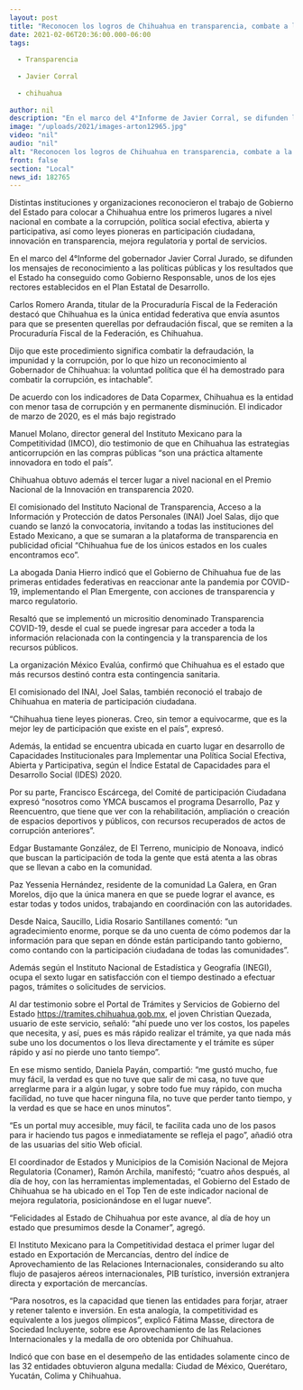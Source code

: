 ```yaml
---
layout: post
title: "Reconocen los logros de Chihuahua en transparencia, combate a la corrupción y mejora regulatoria"
date: 2021-02-06T20:36:00.000-06:00
tags:
  
  - Transparencia
  
  - Javier Corral
  
  - chihuahua
  
author: nil
description: "En el marco del 4°Informe de Javier Corral, se difunden los mensajes de distintas instituciones y organizaciones nacionales que destacan los resultados obtenidos bajo las políticas públicas de un Gobierno Responsable"
image: "/uploads/2021/images-arton12965.jpg"
video: "nil"
audio: "nil"
alt: "Reconocen los logros de Chihuahua en transparencia, combate a la corrupción y mejora regulatoria"
front: false
section: "Local"
news_id: 182765
---
```


Distintas instituciones y organizaciones reconocieron el trabajo de Gobierno del Estado para colocar a Chihuahua entre los primeros lugares  a nivel nacional en combate a la corrupción, política social efectiva, abierta y participativa, así como leyes pioneras en participación ciudadana, innovación en transparencia, mejora regulatoria y portal de servicios.

En el marco del 4°Informe del gobernador Javier Corral Jurado, se difunden los mensajes de reconocimiento a las políticas públicas y los resultados que el Estado ha conseguido como Gobierno Responsable, unos de los ejes rectores establecidos en el Plan Estatal de Desarrollo.

Carlos Romero Aranda, titular de la Procuraduría Fiscal de la Federación destacó que Chihuahua es la única entidad federativa que envía asuntos para que se presenten querellas por defraudación fiscal, que se remiten a la Procuraduría Fiscal de la Federación, es Chihuahua.

Dijo que este procedimiento significa combatir la defraudación, la impunidad y la corrupción, por lo que hizo un reconocimiento al Gobernador de Chihuahua: la voluntad política que él ha demostrado para combatir la corrupción, es intachable”.

De acuerdo con los indicadores de Data Coparmex, Chihuahua es la entidad con menor tasa de corrupción y en permanente disminución. El indicador de marzo de 2020, es el más bajo registrado

Manuel Molano, director general del Instituto Mexicano para la Competitividad (IMCO), dio testimonio de que en Chihuahua las estrategias anticorrupción en las compras públicas “son una práctica altamente innovadora en todo el país”.

Chihuahua obtuvo además el tercer lugar a nivel nacional en el Premio Nacional de la Innovación en transparencia 2020.

El comisionado del Instituto Nacional de Transparencia, Acceso a la Información y Protección de datos Personales (INAI) Joel Salas, dijo que  cuando se lanzó la convocatoria, invitando a todas las instituciones del Estado Mexicano, a que se sumaran a la plataforma de transparencia en publicidad oficial “Chihuahua fue de los únicos estados en los cuales encontramos eco”.

La abogada Dania Hierro indicó que el Gobierno de Chihuahua fue de las primeras entidades federativas en reaccionar ante la pandemia por COVID-19, implementando el Plan Emergente, con acciones de transparencia y marco regulatorio.

Resaltó que se implementó un micrositio denominado Transparencia COVID-19, desde el cual se puede ingresar para acceder a toda la información relacionada con la contingencia y la transparencia de los recursos públicos.

La organización México Evalúa, confirmó que Chihuahua es el estado que más recursos destinó contra esta contingencia sanitaria.

El comisionado del INAI, Joel Salas, también reconoció el trabajo de Chihuahua en materia de participación ciudadana.

“Chihuahua tiene leyes pioneras. Creo, sin temor a equivocarme, que es la mejor ley de participación que existe en el país”, expresó.

Además, la entidad se encuentra ubicada en cuarto lugar en desarrollo de Capacidades Institucionales para Implementar una Política Social Efectiva, Abierta y Participativa, según el Índice Estatal de Capacidades para el Desarrollo Social (IDES) 2020.

Por su parte, Francisco Escárcega, del Comité de participación Ciudadana expresó “nosotros como YMCA buscamos el programa Desarrollo, Paz y Reencuentro, que tiene que ver con la rehabilitación, ampliación o creación de espacios deportivos y públicos, con recursos recuperados de actos de corrupción anteriores”.

Edgar Bustamante González, de El Terreno, municipio de Nonoava, indicó que buscan la participación de toda la gente que está atenta a las obras que se llevan a cabo en la comunidad.

Paz Yessenia Hernández, residente de la comunidad La Galera, en Gran Morelos, dijo que la única manera en que se puede lograr el avance, es estar todas y todos unidos, trabajando en coordinación con las autoridades.

Desde Naica, Saucillo, Lidia Rosario Santillanes comentó: “un agradecimiento enorme, porque se da uno cuenta de cómo podemos dar la información para que sepan en dónde están participando tanto gobierno, como contando con la participación ciudadana de todas las comunidades”.

Además según el Instituto Nacional de Estadística y Geografía (INEGI), ocupa el sexto  lugar en satisfacción con el tiempo destinado a efectuar pagos, trámites o solicitudes de servicios.

Al dar testimonio sobre el Portal de Trámites y Servicios de Gobierno del Estado https://tramites.chihuahua.gob.mx, el joven Christian Quezada, usuario de este servicio, señaló: “ahí puede uno ver los costos, los papeles que necesita, y así, pues es más rápido realizar el trámite, ya que nada más sube uno los documentos o los lleva directamente y el trámite es súper rápido y así no pierde uno tanto tiempo”.

En ese mismo sentido, Daniela Payán, compartió: “me gustó mucho, fue muy fácil, la verdad es que no tuve que salir de mi casa, no tuve que arreglarme para ir a algún lugar, y sobre todo fue muy rápido, con mucha facilidad, no tuve que hacer ninguna fila, no tuve que perder tanto tiempo, y la verdad es que se hace en unos minutos”.

“Es un portal muy accesible, muy fácil, te facilita cada uno de los pasos para ir haciendo tus pagos e inmediatamente se refleja el pago”, añadió otra de las usuarias del sitio Web oficial.

El coordinador de Estados y Municipios de la Comisión Nacional de Mejora Regulatoria (Conamer), Ramón Archila, manifestó; “cuatro años después, al día de hoy, con las herramientas implementadas, el Gobierno del Estado de Chihuahua se ha ubicado en el Top Ten de este indicador nacional de mejora regulatoria, posicionándose en el lugar nueve”.

“Felicidades al Estado de Chihuahua por este avance, al día de hoy un estado que presumimos desde la Conamer”, agregó.

El Instituto Mexicano para la Competitividad destaca el primer lugar del estado en Exportación de Mercancías, dentro del índice de Aprovechamiento de las Relaciones Internacionales, considerando su alto flujo de pasajeros aéreos internacionales, PIB turístico, inversión extranjera directa y exportación de mercancías.

“Para nosotros, es la capacidad que tienen las entidades para forjar, atraer y retener talento e inversión. En esta analogía, la competitividad es equivalente a los juegos olímpicos”, explicó Fátima Masse, directora de Sociedad Incluyente, sobre ese Aprovechamiento de las Relaciones Internacionales y la medalla de oro obtenida por Chihuahua.

Indicó que con base en el desempeño de las entidades solamente cinco de las 32 entidades obtuvieron alguna medalla: Ciudad de México, Querétaro, Yucatán, Colima y Chihuahua.